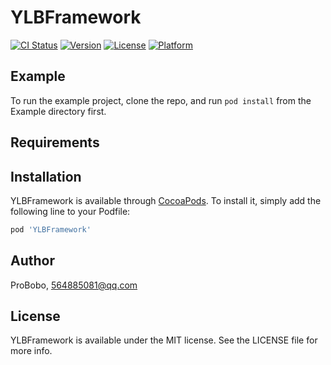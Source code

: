 # YLBFramework

[![CI Status](https://img.shields.io/travis/ProBobo/YLBFramework.svg?style=flat)](https://travis-ci.org/ProBobo/YLBFramework)
[![Version](https://img.shields.io/cocoapods/v/YLBFramework.svg?style=flat)](https://cocoapods.org/pods/YLBFramework)
[![License](https://img.shields.io/cocoapods/l/YLBFramework.svg?style=flat)](https://cocoapods.org/pods/YLBFramework)
[![Platform](https://img.shields.io/cocoapods/p/YLBFramework.svg?style=flat)](https://cocoapods.org/pods/YLBFramework)

## Example

To run the example project, clone the repo, and run `pod install` from the Example directory first.

## Requirements

## Installation

YLBFramework is available through [CocoaPods](https://cocoapods.org). To install
it, simply add the following line to your Podfile:

```ruby
pod 'YLBFramework'
```

## Author

ProBobo, 564885081@qq.com

## License

YLBFramework is available under the MIT license. See the LICENSE file for more info.
